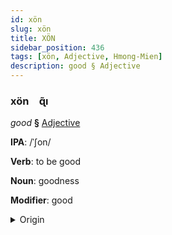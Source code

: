 ```yaml
---
id: xön
slug: xön
title: XÖN
sidebar_position: 436
tags: [xön, Adjective, Hmong-Mien]
description: good § Adjective
---
```


### xön&emsp;<span kind="abugida">ɋ̃ı</span>

*good* **§** [Adjective](../../tags/Adjective)

**IPA**: /ˈʃon/

**Verb**: to be good

**Noun**: goodness

**Modifier**: good

<details>
    <summary>Origin</summary>
    Hmong, White zoo /ʐɔŋ˧/<br/>
    <em>Hmong-Mien Language Family</em>
</details>